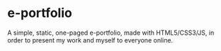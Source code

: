 # e-portfolio
A simple, static, one-paged e-portfolio, made with HTML5/CSS3/JS, in order to present my work and myself to everyone online.
